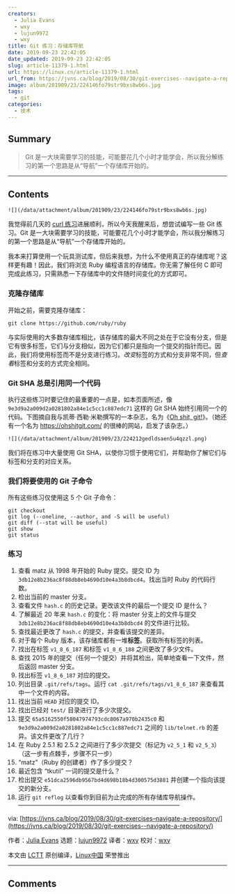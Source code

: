 ```yaml
---
creators:
  - Julia Evans
  - wxy
  - lujun9972
  - wxy
title: Git 练习：存储库导航
date: 2019-09-23 22:42:05
date_updated: 2019-09-23 22:42:05
slug: article-11379-1.html
url: https://linux.cn/article-11379-1.html
url_from: https://jvns.ca/blog/2019/08/30/git-exercises--navigate-a-repository/
image: album/201909/23/224146fo79str9bxs8wb6s.jpg
tags:
  - git
categories:
  - 技术
---
```


## Summary

> Git 是一大块需要学习的技能，可能要花几个小时才能学会，所以我分解练习的第一个思路是从“导航”一个存储库开始的。

***

<!-- more -->

## Contents

`![](/data/attachment/album/201909/23/224146fo79str9bxs8wb6s.jpg)`

我觉得前几天的 [curl 练习](https://jvns.ca/blog/2019/08/27/curl-exercises/)进展顺利，所以今天我醒来后，想尝试编写一些 Git 练习。Git 是一大块需要学习的技能，可能要花几个小时才能学会，所以我分解练习的第一个思路是从“导航”一个存储库开始的。

我本来打算使用一个玩具测试库，但后来我想，为什么不使用真正的存储库呢？这样更有趣！因此，我们将浏览 Ruby 编程语言的存储库。你无需了解任何 C 即可完成此练习，只需熟悉一下存储库中的文件随时间变化的方式即可。

### 克隆存储库

开始之前，需要克隆存储库：

```shell
git clone https://github.com/ruby/ruby
```

与实际使用的大多数存储库相比，该存储库的最大不同之处在于它没有分支，但是它有很多标签，它们与分支相似，因为它们都只是指向一个提交的指针而已。因此，我们将使用标签而不是分支进行练习。*改变*标签的方式和分支非常不同，但*查看*标签和分支的方式完全相同。

### Git SHA 总是引用同一个代码

执行这些练习时要记住的最重要的一点是，如本页面所述，像`9e3d9a2a009d2a0281802a84e1c5cc1c887edc71` 这样的 Git SHA 始终引用同一个的代码。下图摘自我与凯蒂·西勒·米勒撰写的一本杂志，名为《[Oh shit, git!](https://wizardzines.com/zines/oh-shit-git/)》。（她还有一个名为 <https://ohshitgit.com/> 的很棒的网站，启发了该杂志。）

`![](/data/attachment/album/201909/23/224212gedldsaen5u4qzzl.png)`

我们将在练习中大量使用 Git SHA，以使你习惯于使用它们，并帮助你了解它们与标签和分支的对应关系。

### 我们将要使用的 Git 子命令

所有这些练习仅使用这 5 个 Git 子命令：

```shell
git checkout
git log (--oneline, --author, and -S will be useful)
git diff (--stat will be useful)
git show
git status
```

### 练习

1. 查看 matz 从 1998 年开始的 Ruby 提交。提交 ID 为 `3db12e8b236ac8f88db8eb4690d10e4a3b8dbcd4`。找出当时 Ruby 的代码行数。
2. 检出当前的 master 分支。
3. 查看文件 `hash.c` 的历史记录。更改该文件的最后一个提交 ID 是什么？
4. 了解最近 20 年来 `hash.c` 的变化：将 master 分支上的文件与提交 `3db12e8b236ac8f88db8eb4690d10e4a3b8dbcd4` 的文件进行比较。
5. 查找最近更改了 `hash.c` 的提交，并查看该提交的差异。
6. 对于每个 Ruby 版本，该存储库都有一堆**标签**。获取所有标签的列表。
7. 找出在标签 `v1_8_6_187` 和标签 `v1_8_6_188` 之间更改了多少文件。
8. 查找 2015 年的提交（任何一个提交）并将其检出，简单地查看一下文件，然后返回 master 分支。
9. 找出标签 `v1_8_6_187` 对应的提交。
10. 列出目录 `.git/refs/tags`。运行 `cat .git/refs/tags/v1_8_6_187` 来查看其中一个文件的内容。
11. 找出当前 `HEAD` 对应的提交 ID。
12. 找出已经对 `test/` 目录进行了多少次提交。
13. 提交 `65a5162550f58047974793cdc8067a970b2435c0` 和 `9e3d9a2a009d2a0281802a84e1c5cc1c887edc71` 之间的 `lib/telnet.rb` 的差异。该文件更改了几行？
14. 在 Ruby 2.5.1 和 2.5.2 之间进行了多少次提交（标记为 `v2_5_1` 和 `v2_5_3`）（这一步有点棘手，步骤不只一步）
15. “matz”（Ruby 的创建者）作了多少提交？
16. 最近包含 “tkutil” 一词的提交是什么？
17. 检出提交 `e51dca2596db9567bd4d698b18b4d300575d3881` 并创建一个指向该提交的新分支。
18. 运行 `git reflog` 以查看你到目前为止完成的所有存储库导航操作。 ——————————————————————————–

via: [https://jvns.ca/blog/2019/08/30/git-exercises–navigate-a-repository/](https://jvns.ca/blog/2019/08/30/git-exercises--navigate-a-repository/)

作者：[Julia Evans](https://jvns.ca/) 选题：[lujun9972](https://github.com/lujun9972) 译者：[wxy](https://github.com/wxy) 校对：[wxy](https://github.com/wxy)

本文由 [LCTT](https://github.com/LCTT/TranslateProject) 原创编译，[Linux中国](https://linux.cn/) 荣誉推出

***

## Comments
